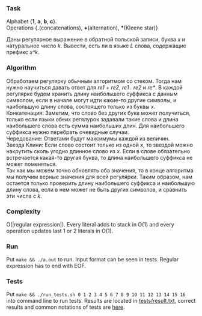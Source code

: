 ### Task
Alphabet {__1__, __a__, __b__, __c__}.  \
Operations {__.__(concatenations), __+__(alternation), __\*__(Kleene star)}

Даны регулярное выражение в обратной польской записи, буква _x_ и натуральное число _k_. Вывести, есть ли в языке _L_ слова, содержащие префикс _x^k_.

### Algorithm
Обработаем регулярку обычным алгоритмом со стеком.
Тогда нам нужно научиться давать ответ для _re1 + re2_, _re1 . re2_ и _re*_.
В каждой регулярке будем хранить длину наибольшего суффикса с данным символом,
если в начале могут идти какие-то другие символы, и наибольшую длину слова, состоящего только из буквы _x_.  \
Конкатенация: Заметим, что слово без других букв может получиться, только если языки обеих регялурок задавали такие слова
и длина наибольшего слова есть сумма наибольших длин.
Для наибольшего суффикса нужно перебрать очевидные случаи.  \
Чередование: Ответами будут максимумы каждой из величин.  \
Звезда Клини: Если слово состоит только из одной _x_, то звездой можно накрутить сколь угодно длинное слово из _x_.
Если в слове обязательно встречается какая-то другая буква, то длина наибольшего суффикса не может поменяться.  \
Так как мы можем точно обновлять оба значения, то в конце алгоритма мы получим верные значения для всей регулярки.
Таким образом, нам остается только проверить длину наибольшего суффикса и наибольшую длину слова,
если в нем может не быть других символов, и сравнить эти числа с _k_.

### Complexity
O(|regular expression|). Every literal adds to stack in O(1) and every operation updates last 1 or 2 literals in O(1).

### Run
Put `make && ./a.out` to run. Input format can be seen in tests. Regular expression has to end with EOF.

### Tests
Put `make && ./run_tests.sh 0 1 2 3 4 5 6 7 8 9 10 11 12 13 14 15 16` into command line to run tests.
Results are located in [tests/result.txt](tests/result.txt), correct results and common notations of tests are [here](tests/correct_results.txt).
